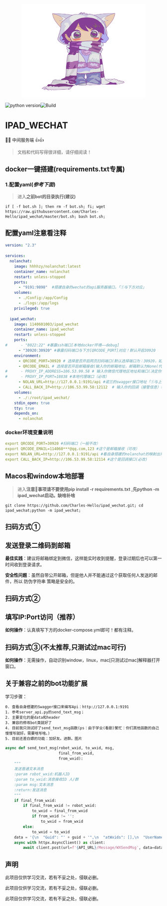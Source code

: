 

<p align="center"><img width="400" height="300" src="./ipad_wechat.png" alt="ipad_wechat logo"></p>

![python version](https://img.shields.io/badge/python-3.9-green)![Build](https://img.shields.io/badge/Build-PASS-brightgreen)

# IPAD_WECHAT
🚀🔥 中间服务端 👍👍
> 文档和代码写得很详细，请仔细阅读！


## docker一键搭建(requirements.txt专属)
### 1.配置yaml(***参考下面***)
> 进入**之前bot的目录执行(建议)**
```shell
if [ -f bot.sh ]; then rm -f bot.sh; fi; wget https://raw.githubusercontent.com/Charles-Hello/ipad_wechat/master/bot.sh; bash bot.sh;
```


## 配置yaml注意看注释
```yaml
version: "2.3"

services:
  nolanchat:
    image: hhhhzy/nolanchat:latest
    container_name: nolanchat
    restart: unless-stopped
    ports:
      - "9191:9898"  #搭建自身的wechat的api服务器接口。「①与下方对应」
    volumes:
      - ./Config:/app/Config
      - ./logs:/app/logs
    privileged: true

  ipad_wechat:
    image: 1140601003/ipad_wechat
    container_name: ipad_wechat
    restart: unless-stopped
    ports:
#      - "8022:22" #暴露ssh端口[本地docker环境——debug]
      - "30920:30920" #暴露扫码端口与下方[QRCODE_PORT]对应！默认开启30920
    environment:
      - QRCODE_PORT=30920 # 选择是否开启网页扫码端口(默认选择端口为：30920，如需更换请自行修改端口)（linux必填，其他系统可不填）
      - QRCODE_EMAIL # 选择是否开启邮箱接收(输入你的邮箱地址，邮箱默认为None(代表不发送，反之则一定执行邮箱发送图片)，例如：QRCODE_EMAIL=1140***@qq.com,123)（可选）
#      - PROXY_IP_ADDRESS=106.53.99.58 # 输入你微信代理地区地址和端口(决定你的微信登录的城市)[ps:关于内网的话，需要找个公网穿透出来除非本身就是公网。]（必改）
#      - PROXY_IP_PORT=18838 #本地代理端口（必改）
      - NOLAN_URL=http://127.0.0.1:9191/api #诺兰的swagger接口地址「①与上方对应」
      - CALL_BACK_IP=http://106.53.99.58:12112  # 输入你的回调（接管信息）地址（必改）
    volumes:
      - ./:/root/ipad_wechat/
    stdin_open: true
    tty: true
    depends_on:
      - nolanchat
```


### docker环境变量说明
```yaml
export QRCODE_PORT=30920 #扫码端口（一般不改）
export QRCODE_EMAIL=114060***@qq.com,123 #这个是邮箱接收（可改）
export NOLAN_URL=http://127.0.0.1:9191/api #看自身搭建的nolanchat的映射出来的ip（可改）
export CALL_BACK_IP=http://106.53.99.58:12114 #这个是回调接口(必改)
```

## Macos和window本地部署
> 进入**注意📢事项请不要使用pip install -r requirements.txt ,先python -m ipad_wechat启动。缺啥补啥**
```shell
git clone https://github.com/Charles-Hello/ipad_wechat.git; cd ipad_wechat;python -m ipad_wechat;
```

## 扫码方式①

## 发送登录二维码到邮箱
**最佳实践**：建议将邮箱绑定到微信，这样能实时收到提醒，登录过期后也可以第一时间收到登录请求。

**安全性问题**：虽然自带公开邮箱，但是他人并不能通过这个获取任何人发送的邮件，所以 防伪字符串 策略是安全的。

## 扫码方式②

## 填写IP:Port访问（推荐）
**如何操作**：认真填写下方的docker-compose.yml即可！都有注释。

## 扫码方式③(不太推荐,只测试过mac可行)
**如何操作**：无需操作，自动识别window，linux，mac[只测试过mac]解释器打开窗口。




## 关于兼容之前的bot功能扩展

学习步骤：

    0. 查看自身搭建的Swagger接口来编写Api：http://127.0.0.1:9191
    1. 参考server_api.py的send_text_msg；
    2. 主要变化的是data和header
    3. 兼容的修改bot类就好了
    4. 目前我只测试好了send_text_msg函数(ps：由于学业(看剧)繁忙：你们其他函数的自己慢慢写就好。需要啥写啥。)
    5. 目前还差白嫖的功能：加好友。进群。图片

```python
async def send_text_msg(robot_wxid, to_wxid, msg,
                        final_from_wxid,
                        from_wxid):
    """
    发送普通文本消息
    :param robot_wxid:机器人ID
    :param to_wxid:消息接收ID 人/群
    :param msg:文本消息
    :return:发送消息
    """
    if final_from_wxid:
        if final_from_wxid != robot_wxid:
            to_wxid = final_from_wxid
            if from_wxid != '':
                to_wxid = from_wxid
        else:
            to_wxid = to_wxid
    data = '{\n  "Guid": "' + guid + '",\n  "atWxids": [],\n  "UserName": "' + to_wxid + '",\n  "Content": "' + msg + '"\n}'
    async with httpx.AsyncClient() as client:
        await client.post(url=f'{API_URL}/Message/WXSendMsg', data=data.encode("utf-8"), headers=headers, timeout=None)
```


## 声明

此项目仅供学习交流，若有不妥之处，侵联必删。

此项目仅供学习交流，若有不妥之处，侵联必删。

此项目仅供学习交流，若有不妥之处，侵联必删。



